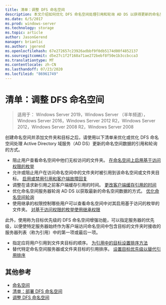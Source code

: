 ```yaml
---
title: 清单：调整 DFS 命名空间
description: 本文介绍如何优化 DFS 命名空间处理引用和轮询 AD DS 以获得更新的命名空间数据的方式
ms.date: 6/5/2017
ms.prod: windows-server
ms.technology: storage
ms.topic: article
author: JasonGerend
manager: brianlic
ms.author: jgerend
ms.openlocfilehash: 67e272657c23926adbbf9f0db5174d00f4852137
ms.sourcegitcommit: d5e27c1f2f168a71ae272bebf8f50e1b3ccbcca3
ms.translationtype: MT
ms.contentlocale: zh-CN
ms.lasthandoff: 07/23/2020
ms.locfileid: "86961749"
---
```

# <a name="checklist-tune-a-dfs-namespace"></a>清单：调整 DFS 命名空间

> 适用于： Windows Server 2019，Windows Server （半年频道），Windows Server 2016，Windows Server 2012 R2，Windows Server 2012，Windows Server 2008 R2，Windows Server 2008

创建命名空间并添加文件夹和目标之后，请使用以下清单来优化或优化 DFS 命名空间处理 Active Directory 域服务（AD DS）更新的命名空间数据的引用和轮询的方式。

-   阻止用户查看命名空间中他们无权访问的文件夹。 [在命名空间上启用基于访问权限的枚举](enable-access-based-enumeration-on-a-namespace.md)
-   允许或阻止用户在访问命名空间中的文件夹时被引用到该命名空间或文件夹目标。 [启用或禁用引用和客户端故障回复](enable-or-disable-referrals-and-client-failback.md)
-   调整在请求新引用之前客户端缓存引用的时间。 [更改客户端缓存引用的时间](change-the-amount-of-time-that-clients-cache-referrals.md)
-   优化命名空间服务器轮询 AD DS 以获取最新的命名空间数据的方式。 [优化命名空间轮询](optimize-namespace-polling.md)
-   使用继承的权限控制哪些用户可以查看命名空间中对其启用基于访问的枚举的文件夹。 [对基于访问权限的枚举使用继承权限](using-inherited-permissions-with-access-based-enumeration.md)

此外，使用称为目标优先级的 DFS 命名空间增强功能，可以指定服务器的优先级，以便使特定服务器始终作为客户端访问命名空间中包含目标的文件夹时接收的服务器列表（称为引用）中的第一项或最后一项。

-   指定应将用户引用到文件夹目标的顺序。 [为引用中的目标设置排序方法](set-the-ordering-method-for-targets-in-referrals.md)
-   替代特定命名空间服务器或文件夹目标的引用排序。 [设置目标优先级以替代引用排序](set-target-priority-to-override-referral-ordering.md)

## <a name="additional-references"></a>其他参考

-   [命名空间](/previous-versions/windows/it-pro/windows-server-2008-R2-and-2008/cc771914(v=ws.11))
-   [清单：部署 DFS 命名空间](checklist-deploy-dfs-namespaces.md)
-   [调整 DFS 命名空间](tuning-dfs-namespaces.md)
